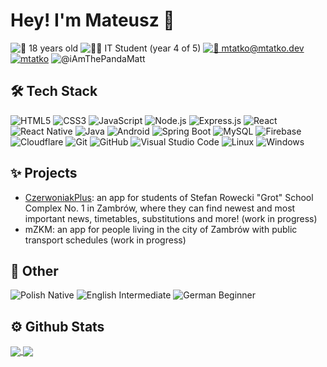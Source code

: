 # Hey! I'm Mateusz 👋
![🎂 18 years old](https://img.shields.io/badge/🎂_18_years_old-BCE784?style=for-the-badge) 
![👨‍💻 IT Student (year 4 of 5)](https://img.shields.io/badge/👨‍💻_IT_Student_(year_4_of_5)-5DD39E?style=for-the-badge) 
[![📧 mtatko@mtatko.dev](https://img.shields.io/badge/📧_mtatko%40mtatko.dev-348AA7?style=for-the-badge)](mailto:mtatko@mtatko.dev) 
[![mtatko](https://img.shields.io/badge/mtatko-0072b1?style=for-the-badge&logo=linkedin&logoColor=FFFFFF)](https://linkedin.com/in/mtatko) 
![@iAmThePandaMatt](https://img.shields.io/badge/@iAmThePandaMatt-5865F2?style=for-the-badge&logo=discord&logoColor=FFFFFF)

## 🛠 Tech Stack
![HTML5](https://img.shields.io/badge/html5-%23E34F26.svg?style=for-the-badge&logo=html5&logoColor=white)
![CSS3](https://img.shields.io/badge/css3-%231572B6.svg?style=for-the-badge&logo=css3&logoColor=white)
![JavaScript](https://img.shields.io/badge/javascript-%23323330.svg?style=for-the-badge&logo=javascript&logoColor=%23F7DF1E)
![Node.js](https://img.shields.io/badge/-Node.js-333333?style=for-the-badge&logo=node.js)
![Express.js](https://img.shields.io/badge/express.js-%23404d59.svg?style=for-the-badge&logo=express&logoColor=%2361DAFB)
![React](https://img.shields.io/badge/react-%2320232a.svg?style=for-the-badge&logo=react&logoColor=%2361DAFB)
![React Native](https://img.shields.io/badge/-React%20Native-%2320232a?style=for-the-badge&logo=react)
![Java](https://img.shields.io/badge/Java-F80000?style=for-the-badge&logo=oracle&logoColor=white)
![Android](https://img.shields.io/badge/-Android-05122A?style=for-the-badge&logo=Android&logoColor=6DB33F)
![Spring Boot](https://img.shields.io/badge/Spring_Boot-6DB33F?style=for-the-badge&logo=spring&logoColor=white)
![MySQL](https://img.shields.io/badge/MySQL-00758f?style=for-the-badge&logo=mysql&logoColor=white)
![Firebase](https://img.shields.io/badge/Firebase-2C384A.svg?style=for-the-badge&logo=firebase)
![Cloudflare](https://img.shields.io/badge/Cloudflare-1d1d1d?style=for-the-badge&logo=Cloudflare)
![Git](https://img.shields.io/badge/-Git-2F4F4F?style=for-the-badge&logo=git)
![GitHub](https://img.shields.io/badge/-GitHub-30363d?style=for-the-badge&logo=github)
![Visual Studio Code](https://img.shields.io/badge/-VS%20Code-252526?style=for-the-badge&logo=visual-studio-code&logoColor=007ACC)
![Linux](https://img.shields.io/badge/Linux-FCC624?style=for-the-badge&logo=linux&logoColor=black)
![Windows](https://img.shields.io/badge/Windows-0078D6?style=for-the-badge&logo=windows&logoColor=white)

## ✨ Projects
- [CzerwoniakPlus](https://github.com/CzerwoniakPlus): an app for students of Stefan Rowecki "Grot" School Complex No. 1 in Zambrów, where they can find newest and most important news, timetables, substitutions and more! (work in progress)
- mZKM: an app for people living in the city of Zambrów with public transport schedules (work in progress)

## 🎀 Other
![Polish Native](https://img.shields.io/badge/%F0%9F%87%B5%F0%9F%87%B1Polish-native-blue?style=for-the-badge) 
![English Intermediate](https://img.shields.io/badge/%F0%9F%87%AC%F0%9F%87%A7English-intermediate-blue?style=for-the-badge) 
![German Beginner](https://img.shields.io/badge/%F0%9F%87%A9%F0%9F%87%AAGerman-beginner-blue?style=for-the-badge)

## ⚙ Github Stats
<a href="https://github.com/mtatko">
  <img align="center" src="https://github-readme-stats.vercel.app/api?username=mtatko&show_icons=true&theme=algolia&include_all_commits=true&count_private=true" />
</a>
<a href="https://wakatime.com/@mtatko">
  <img align="center" src="https://github-readme-stats.vercel.app/api/wakatime?username=mtatko&layout=compact&theme=algolia" />
</a>
